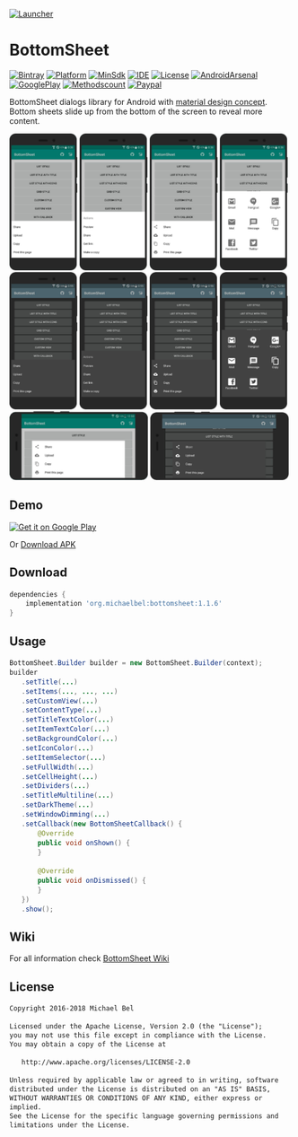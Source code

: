 [apk-url]:          https://github.com/michaelbel/BottomSheet/raw/master/app/release/bottomsheet-v1.1.6.apk
[wiki-url]:         https://github.com/michaelbel/BottomSheet/wiki/usage
[paypal-url]:       https://paypal.me/michaelbel
[github-url]:       https://github.com/michaelbel/bottomsheet
[licence-url]:      http://www.apache.org/licenses/LICENSE-2.0
[bintray-url]:      https://bintray.com/michael-bel/maven/bottomsheet/_latestVersion
[arsenal-url]:      https://android-arsenal.com/details/1/6623
[mdguides-url]:     https://material.io/guidelines/components/bottom-sheets.html#
[googleplay-url]:   https://play.google.com/store/apps/details?id=org.michaelbel.bottomsheetdialog
[methodscount-url]: http://www.methodscount.com/?lib=org.michaelbel%3Abottomsheet%3A1.1.2

[launcher-path]: ../master/app/src/main/res/mipmap-xxxhdpi/ic_launcher.png

[ide-badge]:          https://img.shields.io/badge/Android_Studio-3.0.1-009688.svg
[minsdk-badge]:       https://img.shields.io/badge/minSdkVersion-14-009688.svg
[paypal-badge]:       https://img.shields.io/badge/Donate-Paypal-009688.svg
[license-badge]:      https://img.shields.io/badge/License-Apache_v2.0-009688.svg
[arsenal-badge]:      https://img.shields.io/badge/Android%20Arsenal-BottomSheet-009688.svg?style=flat
[bintray-badge]:      https://api.bintray.com/packages/michael-bel/maven/bottomsheet/images/download.svg
[platform-badge]:     https://img.shields.io/badge/Platform-Android-009688.svg
[googleplay-badge]:   https://img.shields.io/badge/Google_Play-Demo-009688.svg
[methodscount-badge]: https://img.shields.io/badge/Methods_and_Size-355_%20%7C%20_55KB-009688.svg

<!-------------------------------------------------------------------------------------------------------------->

[![Launcher][Launcher-path]][github-url]
# BottomSheet
[![Bintray][bintray-badge]][bintray-url]
[![Platform][platform-badge]][github-url]
[![MinSdk][minsdk-badge]][github-url]
[![IDE][ide-badge]][github-url]
[![License][license-badge]][licence-url]
[![AndroidArsenal][arsenal-badge]][arsenal-url]
[![GooglePlay][googleplay-badge]][googleplay-url]
[![Methodscount][methodscount-badge]][methodscount-url]
[![Paypal][paypal-badge]][paypal-url]

BottomSheet dialogs library for Android with [material design concept][mdguides-url].
Bottom sheets slide up from the bottom of the screen to reveal more content.

<div style="dispaly:flex">
    <img style="margin-left:0px;" src="/art/screens/light_1.png" width="24%">
    <img style="margin-left:0px;" src="/art/screens/light_2.png" width="24%">
    <img style="margin-left:0px;" src="/art/screens/light_3.png" width="24%">
    <img style="margin-left:0px;" src="/art/screens/light_4.png" width="24%">
    <img style="margin-left:0px;" src="/art/screens/dark_1.png" width="24%">
    <img style="margin-left:0px;" src="/art/screens/dark_2.png" width="24%">
    <img style="margin-left:0px;" src="/art/screens/dark_3.png" width="24%">
    <img style="margin-left:0px;" src="/art/screens/dark_4.png" width="24%">
</div>

<div style="dispaly:flex;">
    <img style="margin-left:0px;" src="/art/screens/light_landscape.png" width="49%">
    <img style="margin-left:0px;" src="/art/screens/dark_landscape.png" width="49%">
</div>    

## Demo
<a href="https://play.google.com/store/apps/details?id=org.michaelbel.bottomsheetdialog" target="_blank">
  <img alt="Get it on Google Play"
       src="https://play.google.com/intl/en_us/badges/images/generic/en_badge_web_generic.png" height="100"/>
</a>

Or [Download APK][apk-url]

## Download
```gradle
dependencies {
    implementation 'org.michaelbel:bottomsheet:1.1.6'
}
```

## Usage
```java
BottomSheet.Builder builder = new BottomSheet.Builder(context);
builder
   .setTitle(...)
   .setItems(..., ..., ...)
   .setCustomView(...)
   .setContentType(...)
   .setTitleTextColor(...)
   .setItemTextColor(...)
   .setBackgroundColor(...)
   .setIconColor(...)
   .setItemSelector(...)
   .setFullWidth(...)
   .setCellHeight(...)
   .setDividers(...)
   .setTitleMultiline(...)
   .setDarkTheme(...)
   .setWindowDimming(...)
   .setCallback(new BottomSheetCallback() {
       @Override
       public void onShown() {
       }
       
       @Override
       public void onDismissed() {
       }
   })
   .show();
```

## Wiki
For all information check [BottomSheet Wiki][wiki-url]

## License

    Copyright 2016-2018 Michael Bel

    Licensed under the Apache License, Version 2.0 (the "License");
    you may not use this file except in compliance with the License.
    You may obtain a copy of the License at

       http://www.apache.org/licenses/LICENSE-2.0

    Unless required by applicable law or agreed to in writing, software
    distributed under the License is distributed on an "AS IS" BASIS,
    WITHOUT WARRANTIES OR CONDITIONS OF ANY KIND, either express or implied.
    See the License for the specific language governing permissions and
    limitations under the License.
